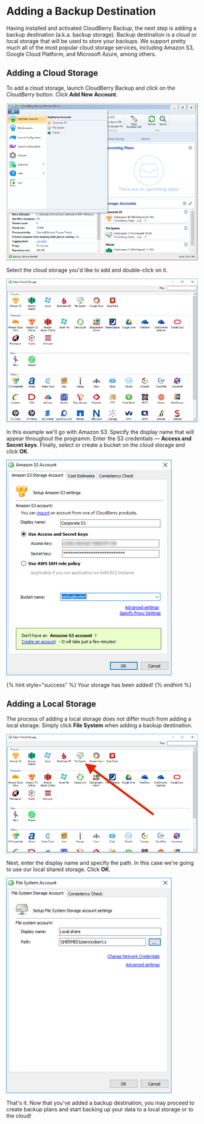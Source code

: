 # Adding a Backup Destination

Having installed and activated CloudBerry Backup, the next step is adding a backup destination \(a.k.a. backup storage\). Backup destination is a cloud or local storage that will be used to store your backups. We support pretty much all of the most popular cloud storage services, including Amazon S3, Google Cloud Platform, and Microsoft Azure, among others.

## Adding a Cloud Storage

To add a cloud storage, launch CloudBerry Backup and click on the _CloudBerry_ button. Click **Add New Account**.

![](../../../.gitbook/assets/addaccount1.png)

Select the cloud storage you'd like to add and double-click on it.

![](../../../.gitbook/assets/addaccount2.png)

In this example we'll go with Amazon S3. Specify the display name that will appear throughout the programm. Enter the S3 credentials — **Access and Secret keys**. Finally, select or create a bucket on the cloud storage and click **OK**.

![](../../../.gitbook/assets/addaccount.png)

{% hint style="success" %}
 Your storage has been added!
{% endhint %}

## Adding a Local Storage

The process of adding a local storage does not differ much from adding a local storage. Simply click **File System** when adding a backup destination.

![](../../../.gitbook/assets/storage1.PNG)

Next, enter the display name and specify the path. In this case we're going to use our local shared storage. Click **OK**.

![](../../../.gitbook/assets/addaccount3.png)

That's it. Now that you've added a backup destination, you may proceed to create backup plans and start backing up your data to a local storage or to the cloud!

